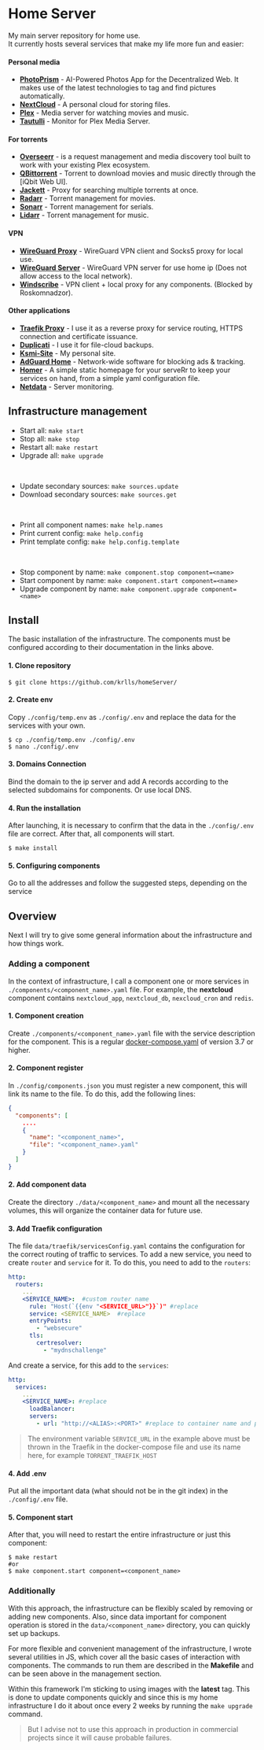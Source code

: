 # Home Server
My main server repository for home use.<br>
It currently hosts several services that make my life more fun and easier:

#### Personal media
- **[PhotoPrism](https://photoprism.app "PhotoPrism")** - AI-Powered Photos App for the Decentralized Web. It makes use of the latest technologies to tag and find pictures automatically.
- **[NextCloud](https://nextcloud.com/ "NextCloud")** - A personal cloud for storing files.
- **[Plex](https://www.plex.tv/ "Plex")** - Media server for watching movies and music.
- **[Tautulli](https://tautulli.com/ "Tautulli")** - Monitor for Plex Media Server.

#### For torrents
- **[Overseerr](https://overseerr.dev/ "Overseerr")** - is a request management and media discovery tool built to work with your existing Plex ecosystem.
- **[QBittorrent](https://www.qbittorrent.org/ "QBittorrent")** - Torrent to download movies and music directly through the [iQbit Web UI].
- **[Jackett](https://github.com/Jackett/Jackett "Jackett")** - Proxy for searching multiple torrents at once.
- **[Radarr](https://radarr.video/ "Radarr")** - Torrent management for movies.
- **[Sonarr](https://sonarr.tv/ "Sonarr")** - Torrent management for serials.
- **[Lidarr](https://lidarr.audio/ "Lidarr")** - Torrent management for music.

#### VPN
- **[WireGuard Proxy](https://www.wireguard.com/ "WireGuard client Proxy")** - WireGuard VPN client and Socks5 proxy for local use.
- **[WireGuard Server](https://www.wireguard.com/ "WireGuard Server")** - WireGuard VPN server for use home ip (Does not allow access to the local network).
- **[Windscribe](https://windscribe.net "Windscribe")** - VPN client + local proxy for any components. (Blocked by Roskomnadzor).

#### Other applications
- **[Traefik Proxy](https://traefik.io/traefik/ "Traefik proxy")** - I use it as a reverse proxy for service routing, HTTPS connection and certificate issuance.
- **[Duplicati](https://www.duplicati.com/ "Duplicati")** - I use it for file-cloud backups.
- **[Ksmi-Site](http://ksmi.me "Ksmi-Site")** - My personal site.
- **[AdGuard Home](https://adguard.com/adguard-home/overview.html "AdGuard Home")** - Network-wide software for blocking ads & tracking.
- **[Homer](https://github.com/bastienwirtz/homer "Homer")** - A simple static homepage for your serveRr to keep your services on hand, from a simple yaml configuration file.
- **[Netdata](https://www.netdata.cloud/ "Netdata")** - Server monitoring.

## Infrastructure management

- Start all: `make start`
- Stop all: `make stop`
- Restart all: `make restart`
- Upgrade all: `make upgrade`

<br>

- Update secondary sources: `make sources.update`
- Download secondary sources: `make sources.get`

<br>

- Print all component names: `make help.names`
- Print current config: `make help.config`
- Print template config: `make help.config.template`

<br>

- Stop component by name: `make component.stop component=<name>`
- Start component by name: `make component.start component=<name>`
- Upgrade component by name: `make component.upgrade component=<name>`

## Install
The basic installation of the infrastructure. The components must be configured according to their documentation in the links above.

#### 1. Clone repository
```shell
$ git clone https://github.com/krlls/homeServer/
```
#### 2. Create env
Copy `./config/temp.env` as `./config/.env` and replace the data for the services with your own.

```shell
$ cp ./config/temp.env ./config/.env
$ nano ./config/.env
```
#### 3. Domains Connection
Bind the domain to the ip server and add A records according to the selected subdomains for components. Or use local DNS.

#### 4. Run the installation
After launching, it is necessary to confirm that the data in the `./config/.env` file are correct. After that, all components will start.
```shell
$ make install
```

#### 5. Configuring components
Go to all the addresses and follow the suggested steps, depending on the service

## Overview
Next I will try to give some general information about the infrastructure and how things work.

### Adding a component
In the context of infrastructure, I call a component one or more services in `./components/<component_name>.yaml` file. For example, the **nextcloud** component contains `nextcloud_app`, `nextcloud_db`, `nexcloud_cron` and `redis`.

#### 1. Component creation
Create `./components/<component_name>.yaml` file with the service description for the component. This is a regular [docker-compose.yaml](https://docs.docker.com/compose/ "docker-compose.yaml") of version 3.7 or higher.

#### 2. Component  register
In `./сonfig/components.json` you must register a new component, this will link its name to the file. To do this, add the following lines:
```json
{
  "components": [
    ....
    {
      "name": "<component_name>",
      "file": "<component_name>.yaml"
    }
  ]
}
```

#### 2. Add component data
Create the directory `./data/<component_name>` and mount all the necessary volumes, this will organize the container data for future use.


#### 3. Add Traefik configuration
The file `data/traefik/servicesConfig.yaml` contains the configuration for the correct routing of traffic to services. To add a new service, you need to create `router` and `service`  for it.
To do this, you need to add to the `routers`:
```yaml  
http:
  routers:
    ...
    <SERVICE_NAME>:  #custom router name
      rule: "Host(`{{env "<SERVICE_URL>"}}`)" #replace
      service: <SERVICE_NAME>  #replace
      entryPoints:
        - "websecure"
      tls:
        certresolver:
          - "mydnschallenge"
```
And create a service, for this add to the `services`:
```yaml  
http:
  services:
    ...
    <SERVICE_NAME>: #replace
      loadBalancer:
      servers:
        - url: "http://<ALIAS>:<PORT>" #replace to container name and port
```

> The environment variable `SERVICE_URL`  in the example above must be
> thrown in the Traefik in the docker-compose file and use its name
> here, for example `TORRENT_TRAEFIK_HOST`


#### 4. Add .env
Put all the important data (what should not be in the git index) in the `./config/.env` file.

#### 5. Component  start
After that, you will need to restart the entire infrastructure or just this component:
```shell
$ make restart 
#or 
$ make component.start component=<component_name> 
```

### Additionally
With this approach, the infrastructure can be flexibly scaled by removing or adding new components. Also, since data important for component operation is stored in the `data/<component_name>` directory, you can quickly set up backups.

For more flexible and convenient management of the infrastructure, I wrote several utilities in JS, which cover all the basic cases of interaction with components. The commands to run them are described in the **Makefile** and can be seen above in the management section.

Within this framework I'm sticking to using images with the **latest** tag. This is done to update components quickly and since this is my home infrastructure I do it about once every 2 weeks by running the `make upgrade` command.

> But I advise not to use this approach in production in commercial projects since it will cause probable failures.


